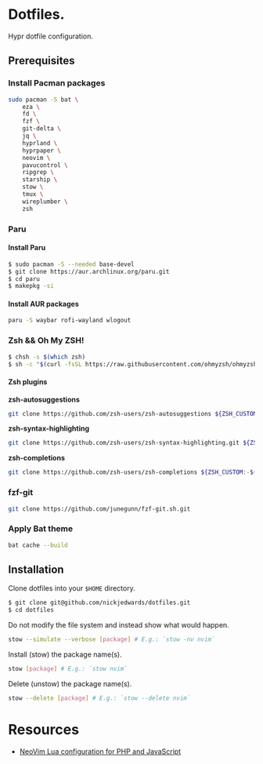 # Dotfiles.

Hypr dotfile configuration.

## Prerequisites

### Install Pacman packages

```bash
sudo pacman -S bat \
    eza \
    fd \
    fzf \
    git-delta \
    jq \
    hyprland \
    hyprpaper \
    neovim \
    pavucontrol \
    ripgrep \
    starship \
    stow \
    tmux \
    wireplumber \
    zsh
```

### Paru

#### Install Paru

```bash
$ sudo pacman -S --needed base-devel
$ git clone https://aur.archlinux.org/paru.git
$ cd paru
$ makepkg -si
```

#### Install AUR packages

```bash
paru -S waybar rofi-wayland wlogout
```

### Zsh && Oh My ZSH!

```bash
$ chsh -s $(which zsh)
$ sh -c "$(curl -fsSL https://raw.githubusercontent.com/ohmyzsh/ohmyzsh/master/tools/install.sh)"
```

#### Zsh plugins

**zsh-autosuggestions**

```bash
git clone https://github.com/zsh-users/zsh-autosuggestions ${ZSH_CUSTOM:-~/.oh-my-zsh/custom}/plugins/zsh-autosuggestions
```

**zsh-syntax-highlighting**

```bash
git clone https://github.com/zsh-users/zsh-syntax-highlighting.git ${ZSH_CUSTOM:-~/.oh-my-zsh/custom}/plugins/zsh-syntax-highlighting
```

**zsh-completions**

```bash
git clone https://github.com/zsh-users/zsh-completions ${ZSH_CUSTOM:-${ZSH:-~/.oh-my-zsh}/custom}/plugins/zsh-completions
```

### fzf-git

```bash
git clone https://github.com/junegunn/fzf-git.sh.git
```

### Apply Bat theme

```bash
bat cache --build
```

## Installation

Clone dotfiles into your `$HOME` directory.

```bash
$ git clone git@github.com/nickjedwards/dotfiles.git
$ cd dotfiles
```

Do not modify the file system and instead show what would happen.

```bash
stow --simulate --verbose [package] # E.g.: `stow -nv nvim`
```

Install (stow) the package name(s).

```bash
stow [package] # E.g.: `stow nvim`
```

Delete (unstow) the package name(s).

```bash
stow --delete [package] # E.g.: `stow --delete nvim`
```

# Resources

- [NeoVim Lua configuration for PHP and JavaScript](https://marioyepes.com/blog/neovim-ide-with-lua-for-web-development/)
